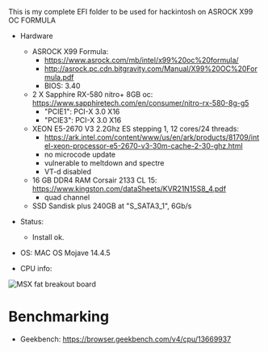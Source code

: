    This is my complete EFI folder to be used for hackintosh on ASROCK X99 OC FORMULA
   
   * Hardware
      * ASROCK X99 Formula: 
         * https://www.asrock.com/mb/intel/x99%20oc%20formula/
         * http://asrock.pc.cdn.bitgravity.com/Manual/X99%20OC%20Formula.pdf
         * BIOS: 3.40
      * 2 X Sapphire RX-580 nitro+ 8GB oc: https://www.sapphiretech.com/en/consumer/nitro-rx-580-8g-g5
         * "PCIE1": PCI-X 3.0 X16 
         * "PCIE3": PCI-X 3.0 X16 
      * XEON E5-2670 V3 2.2Ghz ES stepping 1, 12 cores/24 threads:               
         * https://ark.intel.com/content/www/us/en/ark/products/81709/intel-xeon-processor-e5-2670-v3-30m-cache-2-30-ghz.html
         * no microcode update
         * vulnerable to meltdown and spectre
         * VT-d disabled
      * 16 GB DDR4 RAM Corsair 2133 CL 15: https://www.kingston.com/dataSheets/KVR21N15S8_4.pdf
         * quad channel
      * SSD Sandisk plus 240GB at "S_SATA3_1", 6Gb/s
   * Status:
      * Install ok. 
   
   * OS: MAC OS Mojave 14.4.5
   * CPU info: <p align="center">
  <img src="https://github.com/rogeriomm/hackintosh-xeon-asrock_x99_formula-sapphire_rx580_nitro_8g/blob/master/images/screenshot_xeon.jpg?raw=true" alt="MSX fat breakout board"/>
</p>

# Benchmarking
   * Geekbench: https://browser.geekbench.com/v4/cpu/13669937
   
